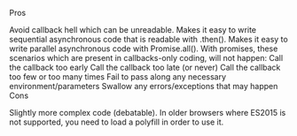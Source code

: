 Pros

Avoid callback hell which can be unreadable.
Makes it easy to write sequential asynchronous code that is readable with .then().
Makes it easy to write parallel asynchronous code with Promise.all().
With promises, these scenarios which are present in callbacks-only coding, will not happen:
Call the callback too early
Call the callback too late (or never)
Call the callback too few or too many times
Fail to pass along any necessary environment/parameters
Swallow any errors/exceptions that may happen
Cons

Slightly more complex code (debatable).
In older browsers where ES2015 is not supported, you need to load a polyfill in order to use it.
